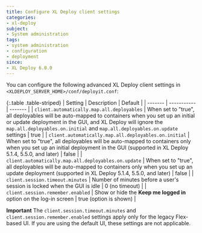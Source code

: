 ```yaml
---
title: Configure XL Deploy client settings
categories:
- xl-deploy
subject:
- System administration
tags:
- system administration
- configuration
- deployment
since:
- XL Deploy 6.0.0
---
```


You can configure the following advanced XL Deploy client settings in `<XLDEPLOY_SERVER_HOME>/conf/deployit.conf`:

{:.table .table-striped}
| Setting | Description | Default |
| ------- | ----------- | ------- |
| `client.automatically.map.all.deployables` | When set to "true", all deployables will be auto-mapped to containers when you set up an initial or update deployment in the GUI, and XL Deploy will ignore the `map.all.deployables.on.initial` and `map.all.deployables.on.update` settings | true |
| `client.automatically.map.all.deployables.on.initial` | When set to "true", all deployables will be auto-mapped to containers only when you set up an initial deployment in the GUI (supported in XL Deploy 5.1.4, 5.5.0, and later) | false |
| `client.automatically.map.all.deployables.on.update` | When set to "true", all deployables will be auto-mapped to containers only when you set up an update deployment (supported in XL Deploy 5.1.4, 5.5.0, and later) | false |
| `client.session.timeout.minutes` | Number of minutes before a user's session is locked when the GUI is idle | 0 (no timeout) |
| `client.session.remember.enabled` | Show or hide the **Keep me logged in** option on the log-in screen | true (option is shown) |

**Important** The `client.session.timeout.minutes` and `client.session.remember.enabled` settings apply only for the legacy Flex-based UI. If you are using the default UI, these settings are not applicable. 
